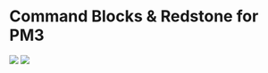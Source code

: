 # Command Blocks & Redstone for PM3

[![](https://poggit.pmmp.io/shield.state/Redstone-CommandBlocks)](https://poggit.pmmp.io/p/Redstone-CommandBlocks)
<a href="https://poggit.pmmp.io/p/Redstone-CommandBlocks"><img src="https://poggit.pmmp.io/shield.state/Redstone-CommandBlocks"></a>

